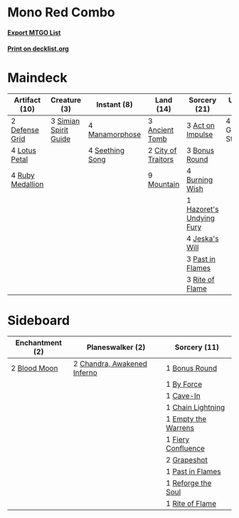 # Mono Red Combo

#### [Export MTGO List](../collection/Mono%20Red%20Combo/Mono%20Red%20Combo.txt)
#### [Print on decklist.org](http://decklist.org/?deckmain=3%09Act%20on%20Impulse%0A3%09Ancient%20Tomb%0A4%09Birgi,%20God%20of%20Storytelling%0A3%09Bonus%20Round%0A4%09Burning%20Wish%0A2%09City%20of%20Traitors%0A2%09Defense%20Grid%0A1%09Hazoret's%20Undying%20Fury%0A4%09Jeska's%20Will%0A4%09Lotus%20Petal%0A4%09Manamorphose%0A9%09Mountain%0A3%09Past%20in%20Flames%0A3%09Rite%20of%20Flame%0A4%09Ruby%20Medallion%0A4%09Seething%20Song%0A3%09Simian%20Spirit%20Guide&deckside=2%09Blood%20Moon%0A1%09Bonus%20Round%0A1%09By%20Force%0A1%09Cave-In%0A1%09Chain%20Lightning%0A2%09Chandra,%20Awakened%20Inferno%0A1%09Empty%20the%20Warrens%0A1%09Fiery%20Confluence%0A2%09Grapeshot%0A1%09Past%20in%20Flames%0A1%09Reforge%20the%20Soul%0A1%09Rite%20of%20Flame)
# Maindeck

|                                       Artifact (10)                                       |                                          Creature (3)                                          |                                       Instant (8)                                       |                                         Land (14)                                         |                                           Sorcery (21)                                            |        Unknown (4)         |
|-------------------------------------------------------------------------------------------|------------------------------------------------------------------------------------------------|-----------------------------------------------------------------------------------------|-------------------------------------------------------------------------------------------|---------------------------------------------------------------------------------------------------|----------------------------|
|2 [Defense Grid](http://gatherer.wizards.com/Pages/Card/Details.aspx?multiverseid=45481)   |3 [Simian Spirit Guide](http://gatherer.wizards.com/Pages/Card/Details.aspx?multiverseid=442137)|4 [Manamorphose](http://gatherer.wizards.com/Pages/Card/Details.aspx?multiverseid=370568)|3 [Ancient Tomb](http://gatherer.wizards.com/Pages/Card/Details.aspx?multiverseid=409567)  |3 [Act on Impulse](http://gatherer.wizards.com/Pages/Card/Details.aspx?multiverseid=383176)        |4 Birgi, God of Storytelling|
|4 [Lotus Petal](http://gatherer.wizards.com/Pages/Card/Details.aspx?multiverseid=420602)   |                                                                                                |4 [Seething Song](http://gatherer.wizards.com/Pages/Card/Details.aspx?multiverseid=83377)|2 [City of Traitors](http://gatherer.wizards.com/Pages/Card/Details.aspx?multiverseid=6168)|3 [Bonus Round](http://gatherer.wizards.com/Pages/Card/Details.aspx?multiverseid=446024)           |                            |
|4 [Ruby Medallion](http://gatherer.wizards.com/Pages/Card/Details.aspx?multiverseid=389659)|                                                                                                |                                                                                         |9 [Mountain](http://gatherer.wizards.com/Pages/Card/Details.aspx?multiverseid=439859)      |4 [Burning Wish](http://gatherer.wizards.com/Pages/Card/Details.aspx?multiverseid=416909)          |                            |
|                                                                                           |                                                                                                |                                                                                         |                                                                                           |1 [Hazoret's Undying Fury](http://gatherer.wizards.com/Pages/Card/Details.aspx?multiverseid=430785)|                            |
|                                                                                           |                                                                                                |                                                                                         |                                                                                           |4 [Jeska's Will](http://gatherer.wizards.com/Pages/Card/Details.aspx?multiverseid=497707)          |                            |
|                                                                                           |                                                                                                |                                                                                         |                                                                                           |3 [Past in Flames](http://gatherer.wizards.com/Pages/Card/Details.aspx?multiverseid=420748)        |                            |
|                                                                                           |                                                                                                |                                                                                         |                                                                                           |3 [Rite of Flame](http://gatherer.wizards.com/Pages/Card/Details.aspx?multiverseid=121217)         |                            |


# Sideboard

|                                   Enchantment (2)                                    |                                           Planeswalker (2)                                           |                                         Sorcery (11)                                         |
|--------------------------------------------------------------------------------------|------------------------------------------------------------------------------------------------------|----------------------------------------------------------------------------------------------|
|2 [Blood Moon](http://gatherer.wizards.com/Pages/Card/Details.aspx?multiverseid=45386)|2 [Chandra, Awakened Inferno](http://gatherer.wizards.com/Pages/Card/Details.aspx?multiverseid=466881)|1 [Bonus Round](http://gatherer.wizards.com/Pages/Card/Details.aspx?multiverseid=446024)      |
|                                                                                      |                                                                                                      |1 [By Force](http://gatherer.wizards.com/Pages/Card/Details.aspx?multiverseid=426825)         |
|                                                                                      |                                                                                                      |1 [Cave-In](http://gatherer.wizards.com/Pages/Card/Details.aspx?multiverseid=19725)           |
|                                                                                      |                                                                                                      |1 [Chain Lightning](http://gatherer.wizards.com/Pages/Card/Details.aspx?multiverseid=446139)  |
|                                                                                      |                                                                                                      |1 [Empty the Warrens](http://gatherer.wizards.com/Pages/Card/Details.aspx?multiverseid=426587)|
|                                                                                      |                                                                                                      |1 [Fiery Confluence](http://gatherer.wizards.com/Pages/Card/Details.aspx?multiverseid=405230) |
|                                                                                      |                                                                                                      |2 [Grapeshot](http://gatherer.wizards.com/Pages/Card/Details.aspx?multiverseid=426588)        |
|                                                                                      |                                                                                                      |1 [Past in Flames](http://gatherer.wizards.com/Pages/Card/Details.aspx?multiverseid=420748)   |
|                                                                                      |                                                                                                      |1 [Reforge the Soul](http://gatherer.wizards.com/Pages/Card/Details.aspx?multiverseid=278256) |
|                                                                                      |                                                                                                      |1 [Rite of Flame](http://gatherer.wizards.com/Pages/Card/Details.aspx?multiverseid=121217)    |

